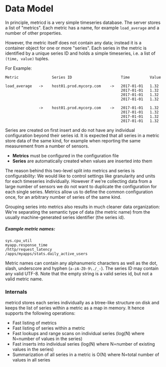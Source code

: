 Data Model
==========

In principle, metricd is a very simple timeseries database. The server stores a
list of "metrics". Each metric has a name, for example `load_average` and a
number of other properties.

However, the metric itself does not contain any data; instead it is a container
object for one or more "series". Each series in the metric is identified by a
unique series ID and holds a simple timeseries, i.e. a list of `(time, value)`
tuples.

For Example:


    Metric               Series ID                      Time         Value

    load_average   ->    host01.prod.mycorp.com    ->   2017-01-01   1.32
                                                        2017-01-01   1.32
                                                        2017-01-01   1.32
                                                        2017-01-01   1.32

                   ->    host01.prod.mycorp.com    ->   2017-01-01   1.32
                                                        2017-01-01   1.32
                                                        2017-01-01   1.32
                                                        2017-01-01   1.32


Series are created on first insert and do not have any individual configuration
beyond their series id. It is expected that all series in a metric store data of
the same kind, for example when reporting the same measurement from a number of
sensors.

  - **Metrics** must be configured in the configuration file
  - **Series** are automatically created when values are inserted into them

The reason behind this two-level split into metrics and series is configurability:
We would like to control settings like granularity and units for each timeseries
individually. However if we're collecting data from a large number of sensors we
do not want to duplicate the configuration for each single series. Metrics allow
us to define the common configuration once, for an arbitrary number of series of
the same kind.

Grouping series into metrics also results in much cleaner data organization:
We're separating the semantic type of data (the metric name) from the usually
machine-generated series identifier (the series id).

##### Example metric names:

    sys.cpu_util
    myapp.response_time
    /http/request_latency
    /apps/myapps/stats.daily_active_users

Metric names can contain any alphanumeric characters as well as the dot, slash,
underscore and hyphen (`a-zA-Z0-9\./_-`). The series ID may contain any valid UTF-8.
Note that the empty string is a valid series id, but not a valid metric name.


### Internals

metricd stores each series individually as a btree-like structure on disk and
keeps the list of series within a metric as a map in memory. It hence supports
the following operations:

   - Fast listing of metrics
   - Fast listing of series within a metric
   - Fast lookups and range scans on individual series (log(N) where N=number of values in the series)
   - Fast inserts into individual series (log(N) where N=number of existing values in the series)
   - Summarization of all series in a metric is O(N) where N=total number of values in all series

